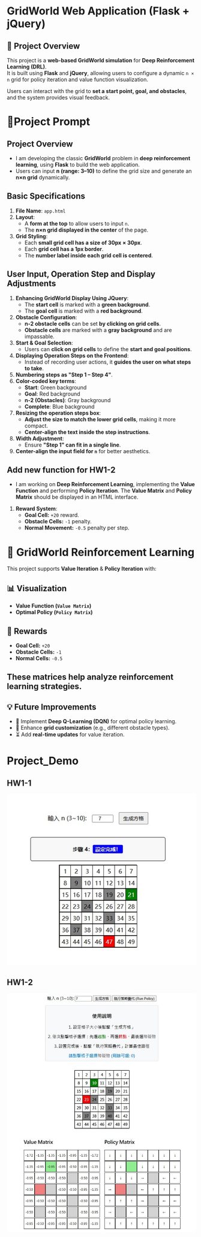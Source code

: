 # GridWorld Web Application (Flask + jQuery)

## 📝 Project Overview
This project is a **web-based GridWorld simulation** for **Deep Reinforcement Learning (DRL)**.  
It is built using **Flask** and **jQuery**, allowing users to configure a dynamic `n × n` grid for policy iteration and value function visualization.

Users can interact with the grid to **set a start point, goal, and obstacles**, and the system provides visual feedback.

# 📌Project Prompt  
## Project Overview
- I am developing the classic **GridWorld** problem in **deep reinforcement learning**, using **Flask** to build the web application.
- Users can input **n (range: 3–10)** to define the grid size and generate an **n×n grid** dynamically.

## Basic Specifications
1. **File Name**: `app.html`
2. **Layout**:
   - A **form at the top** to allow users to input `n`.
   - The **n×n grid displayed in the center** of the page.
3. **Grid Styling**:
   - Each **small grid cell has a size of 30px × 30px**.
   - Each **grid cell has a 1px border**.
   - The **number label inside each grid cell is centered**.
     
## User Input, Operation Step and Display Adjustments
1. **Enhancing GridWorld Display Using JQuery**:
   - The **start cell** is marked with a **green background**.
   - The **goal cell** is marked with a **red background**.
2. **Obstacle Configuration**:
   - **n-2 obstacle cells** can be set **by clicking on grid cells**.
   - **Obstacle cells** are marked with a **gray background** and are impassable.
3. **Start & Goal Selection**:
   - Users can **click on grid cells** to define the **start and goal positions**.
4. **Displaying Operation Steps on the Frontend**:
   - Instead of recording user actions, it **guides the user on what steps to take**.
5. **Numbering steps as "Step 1 – Step 4"**.
6. **Color-coded key terms**:
   - **Start**: Green background
   - **Goal**: Red background
   - **n-2 (Obstacles)**: Gray background
   - **Complete**: Blue background
7. **Resizing the operation steps box**:
   - **Adjust the size to match the lower grid cells**, making it more compact.
   - **Center-align the text inside the step instructions**.
8. **Width Adjustment**:
   - Ensure **"Step 1" can fit in a single line**.
9. **Center-align the input field for `n`** for better aesthetics.

## Add new function for HW1-2
- I am working on **Deep Reinforcement Learning**, implementing the **Value Function** and performing **Policy Iteration**. The **Value Matrix** and **Policy Matrix** should be displayed in an HTML interface.  

1. **Reward System**: 
   - **Goal Cell:** `+20` reward.  
   - **Obstacle Cells:** `-1` penalty.  
   - **Normal Movement:** `-0.5` penalty per step.  


# 🎯 GridWorld Reinforcement Learning  
This project supports **Value Iteration** & **Policy Iteration** with:  

## 📊 Visualization  
- **Value Function (`Value Matrix`)**  
- **Optimal Policy (`Policy Matrix`)**  

## 🎯 Rewards  
- **Goal Cell:** `+20`  
- **Obstacle Cells:** `-1`
- **Normal Cells:** `-0.5`  

These matrices help analyze **reinforcement learning strategies**.  
---
## 💡 Future Improvements  
- 🚀 Implement **Deep Q-Learning (DQN)** for optimal policy learning.  
- 🎨 Enhance **grid customization** (e.g., different obstacle types).  
- ⏳ Add **real-time updates** for value iteration.

# Project_Demo
## HW1-1
![image](https://github.com/yao790609/RL_HW1/blob/main/HW1-1.jpg)

## HW1-2
![image](https://github.com/yao790609/RL_HW1/blob/main/HW1-2.jpg)
